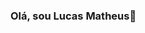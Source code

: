 ### Olá, sou Lucas Matheus👋

<!--
**LucasMatheus12/LucasMatheus12** is a ✨ _special_ ✨ repository because its `README.md` (this file) appears on your GitHub profile.


- 🔭 Atualmente cursando Tecnologia da Informação(bacharelado). 
- 🌱 Participando do Programa Desenvolve 2022 da Boticário (fullStack).
- 👨‍💻 Minha meta no momento é adquirir conhecimento em React Js, para poder aplicar em projetos futuros.
- 😍 Gosto muito de Front-end e Back-end, por isso minha escolha da trilha FullStack. 

<div align="center">
  <a href="https://github.com/rafaballerini">
  <img height="180em" src="https://github-readme-stats.vercel.app/api?username=LucasMatheus12&show_icons=true&theme=dracula&include_all_commits=true&count_private=true"/>
  <img height="180em" src="https://github-readme-stats.vercel.app/api/top-langs/?username=LucasMatheus12&layout=compact&langs_count=7&theme=dracula"/>
</div>



